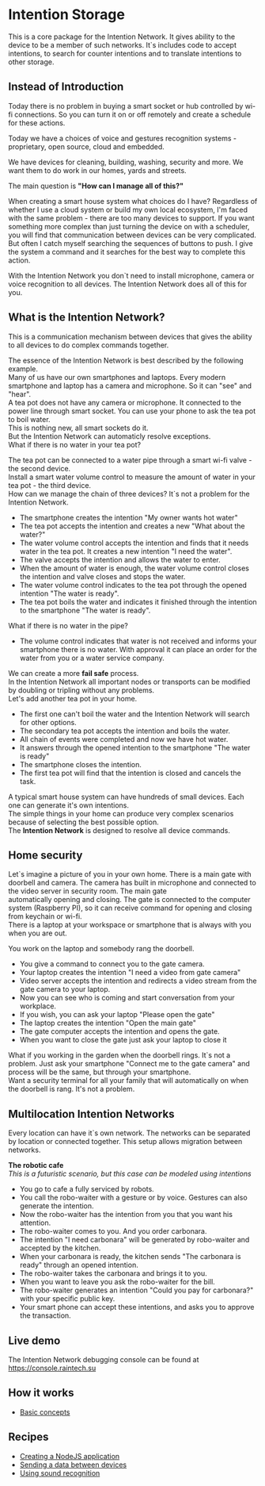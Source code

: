# Intention Storage
This is a core package for the Intention Network. It gives ability to the device
to be a member of such networks.
It`s includes code to accept intentions, to search for counter intentions and to translate
intentions to other storage. 

## Instead of Introduction
Today there is no problem in buying a smart socket or hub controlled by wi-fi connections.
So you can turn it on or off remotely and create a schedule for these actions.

Today we have a choices of voice and gestures recognition systems - proprietary, 
open source, cloud and embedded.

We have devices for cleaning, building, washing, security and more.
We want them to do work in our homes, yards and streets.

The main question is **"How can I manage all of this?"**

When creating a smart house system what choices do I have?
Regardless of whether I use a cloud system or build my own local ecosystem,
I'm faced with the same problem - there are too many devices to support. 
If you want something more complex than just turning the device on with 
a scheduler, you will find that communication between devices can be 
very complicated.
But often I catch myself searching the sequences of buttons to push. I give the system a command and it 
searches for the best way to complete this action.

With the Intention Network you don`t need to install microphone, camera or voice recognition to all devices.
The Intention Network does all of this for you.

## What is the Intention Network?
This is a communication mechanism between devices that gives the ability to all devices to do 
complex commands together. 
 
The essence of the Intention Network is best described by the following example.  
Many of us have our own smartphones and laptops. Every modern smartphone and laptop has a camera and microphone.
So it can "see" and "hear".   
A tea pot does not have any camera or microphone. 
It connected to the power line through smart socket. 
You can use your phone to ask the tea pot to boil water.    
This is nothing new, all smart sockets do it.     
But the Intention Network can automaticly resolve exceptions.   
What if there is no water in your tea pot?  

The tea pot can be connected to a water pipe through a smart wi-fi valve - the second device.      
Install a smart water volume control to measure the amount of water in your tea pot - the third device.  
How can we manage the chain of three devices? It`s not a problem for the Intention Network.
* The smartphone creates the intention "My owner wants hot water"
* The tea pot accepts the intention and creates a new "What about the water?"
* The water volume control accepts the intention and finds that it needs water in the tea pot.
It creates a new intention "I need the water".
* The valve accepts the intention and allows the water to enter. 
* When the amount of water is enough, the water volume control closes the intention and valve closes and stops the water.
* The water volume control indicates to the tea pot through the opened intention "The water is ready".
* The tea pot boils the water and indicates it finished through the intention to the smartphone "The water is ready".

What if there is no water in the pipe?

* The volume control indicates that water is not received and informs your smartphone there is no water. 
With approval it can place an order for the water from you or a water service company.
   
We can create a more **fail safe** process.   
In the Intention Network all important nodes or transports can be modified by doubling or tripling
without any problems.   
Let's add another tea pot in your home. 

* The first one can't boil the water and the Intention Network will search for other options.
* The secondary tea pot accepts the intention and boils the water.
* All chain of events were completed and now we have hot water.
* It answers through the opened intention to the smartphone "The water is ready"
* The smartphone closes the intention.
* The first tea pot will find that the intention is closed and cancels the task.
 
A typical smart house system can have hundreds of small devices. Each one can generate it's own intentions.     
The simple things in your home can produce very complex scenarios because of selecting the best possible option.  
The **Intention Network** is designed to resolve all device commands.   

## Home security

Let`s imagine a picture of you in your own home. There is a main gate with doorbell and camera.
The camera has built in microphone and connected to the video server in security room. The main gate  
automatically opening and closing. The gate is connected to the computer system (Raspberry PI), so it can receive 
command for opening and closing from keychain or wi-fi.  
There is a laptop at your workspace or smartphone that is always with you when you are out.   

You work on the laptop and somebody rang the doorbell.
* You give a command to connect you to the gate camera.
* Your laptop creates the intention "I need a video from gate camera"
* Video server accepts the intention and redirects a video stream from the gate camera to your laptop. 
* Now you can see who is coming and start conversation from your workplace.
* If you wish, you can ask your laptop "Please open the gate"
* The laptop creates the intention "Open the main gate"
* The gate computer accepts the intention and opens the gate.
* When you want to close the gate just ask your laptop to close it

What if you working in the garden when the doorbell rings. It`s not a problem. Just ask your smartphone "Connect me to the gate camera" and
process will be the same, but through your smartphone.  
Want a security terminal for all your family that will automatically on when the doorbell is rang. It's not a
problem. 

## Multilocation Intention Networks

Every location can have it`s own network. The networks can be separated by location or connected
together. This setup allows migration between networks.
   
**The robotic cafe**   
*This is a futuristic scenario, but this case can be modeled using intentions*   
 
* You go to cafe a fully serviced by robots.
* You call the robo-waiter with a gesture or by voice. Gestures can also generate the intention.
* Now the robo-waiter has the intention from you that you want his attention.
* The robo-waiter comes to you. And you order carbonara.
* The intention "I need carbonara" will be generated by robo-waiter and accepted by the kitchen.
* When your carbonara is ready, the kitchen sends "The carbonara is ready" through an opened
intention.
* The robo-waiter takes the carbonara and brings it to you.
* When you want to leave you ask the robo-waiter for the bill.
* The robo-waiter generates an intention "Could you pay for carbonara?" with your specific public key.
* Your smart phone can accept these intentions, and asks you to approve the transaction. 
  
 ## Live demo
The Intention Network debugging console can be found at https://console.raintech.su

## How it works
 + [Basic concepts](docs/basic-concepts.md)

## Recipes
+ [Creating a NodeJS application](docs/recipes/creating-nodejs-application.md)
+ [Sending a data between devices](docs/recipes/sending-data-between-devices.md)
+ [Using sound recognition](docs/recipes/using-sound-recognition.md)